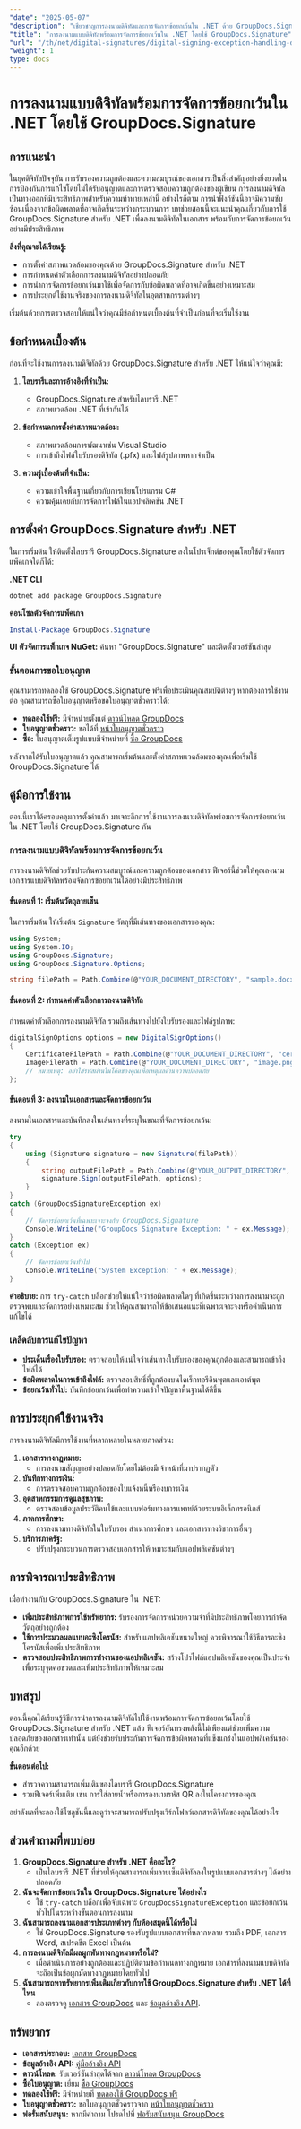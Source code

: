 ```yaml
---
"date": "2025-05-07"
"description": "เชี่ยวชาญการลงนามดิจิทัลและการจัดการข้อยกเว้นใน .NET ด้วย GroupDocs.Signature เรียนรู้การรับรองความถูกต้องของเอกสารอย่างปลอดภัย การจัดการข้อผิดพลาด และอื่นๆ อีกมากมาย"
"title": "การลงนามแบบดิจิทัลพร้อมการจัดการข้อยกเว้นใน .NET โดยใช้ GroupDocs.Signature"
"url": "/th/net/digital-signatures/digital-signing-exception-handling-dotnet/"
"weight": 1
type: docs
---
```

# การลงนามแบบดิจิทัลพร้อมการจัดการข้อยกเว้นใน .NET โดยใช้ GroupDocs.Signature

## การแนะนำ

ในยุคดิจิทัลปัจจุบัน การรับรองความถูกต้องและความสมบูรณ์ของเอกสารเป็นสิ่งสำคัญอย่างยิ่งยวดในการป้องกันการแก้ไขโดยไม่ได้รับอนุญาตและการตรวจสอบความถูกต้องของผู้เขียน การลงนามดิจิทัลเป็นทางออกที่มีประสิทธิภาพสำหรับความท้าทายเหล่านี้ อย่างไรก็ตาม การนำฟังก์ชันนี้อาจมีความซับซ้อนเนื่องจากข้อผิดพลาดที่อาจเกิดขึ้นระหว่างกระบวนการ บทช่วยสอนนี้จะแนะนำคุณเกี่ยวกับการใช้ GroupDocs.Signature สำหรับ .NET เพื่อลงนามดิจิทัลในเอกสาร พร้อมกับการจัดการข้อยกเว้นอย่างมีประสิทธิภาพ

**สิ่งที่คุณจะได้เรียนรู้:**
- การตั้งค่าสภาพแวดล้อมของคุณด้วย GroupDocs.Signature สำหรับ .NET
- การกำหนดค่าตัวเลือกการลงนามดิจิทัลอย่างปลอดภัย
- การนำการจัดการข้อยกเว้นมาใช้เพื่อจัดการกับข้อผิดพลาดที่อาจเกิดขึ้นอย่างเหมาะสม
- การประยุกต์ใช้งานจริงของการลงนามดิจิทัลในอุตสาหกรรมต่างๆ

เริ่มต้นด้วยการตรวจสอบให้แน่ใจว่าคุณมีข้อกำหนดเบื้องต้นที่จำเป็นก่อนที่จะเริ่มใช้งาน

## ข้อกำหนดเบื้องต้น

ก่อนที่จะใช้งานการลงนามดิจิทัลด้วย GroupDocs.Signature สำหรับ .NET ให้แน่ใจว่าคุณมี:

1. **ไลบรารีและการอ้างอิงที่จำเป็น:**
   - GroupDocs.Signature สำหรับไลบรารี .NET
   - สภาพแวดล้อม .NET ที่เข้ากันได้

2. **ข้อกำหนดการตั้งค่าสภาพแวดล้อม:**
   - สภาพแวดล้อมการพัฒนาเช่น Visual Studio
   - การเข้าถึงไฟล์ใบรับรองดิจิทัล (.pfx) และไฟล์รูปภาพหากจำเป็น

3. **ความรู้เบื้องต้นที่จำเป็น:**
   - ความเข้าใจพื้นฐานเกี่ยวกับการเขียนโปรแกรม C#
   - ความคุ้นเคยกับการจัดการไฟล์ในแอปพลิเคชัน .NET

## การตั้งค่า GroupDocs.Signature สำหรับ .NET

ในการเริ่มต้น ให้ติดตั้งไลบรารี GroupDocs.Signature ลงในโปรเจ็กต์ของคุณโดยใช้ตัวจัดการแพ็คเกจใดก็ได้:

**.NET CLI**
```bash
dotnet add package GroupDocs.Signature
```

**คอนโซลตัวจัดการแพ็คเกจ**
```powershell
Install-Package GroupDocs.Signature
```

**UI ตัวจัดการแพ็กเกจ NuGet:**
ค้นหา "GroupDocs.Signature" และติดตั้งเวอร์ชันล่าสุด

### ขั้นตอนการขอใบอนุญาต

คุณสามารถทดลองใช้ GroupDocs.Signature ฟรีเพื่อประเมินคุณสมบัติต่างๆ หากต้องการใช้งานต่อ คุณสามารถซื้อใบอนุญาตหรือขอใบอนุญาตชั่วคราวได้:

- **ทดลองใช้ฟรี:** มีจำหน่ายตั้งแต่ [ดาวน์โหลด GroupDocs](https://releases.groupdocs.com/signature/net/)
- **ใบอนุญาตชั่วคราว:** ขอได้ที่ [หน้าใบอนุญาตชั่วคราว](https://purchase.groupdocs.com/temporary-license/)
- **ซื้อ:** ใบอนุญาตเต็มรูปแบบมีจำหน่ายที่ [ซื้อ GroupDocs](https://purchase.groupdocs.com/buy)

หลังจากได้รับใบอนุญาตแล้ว คุณสามารถเริ่มต้นและตั้งค่าสภาพแวดล้อมของคุณเพื่อเริ่มใช้ GroupDocs.Signature ได้

## คู่มือการใช้งาน

ตอนนี้เราได้ครอบคลุมการตั้งค่าแล้ว มาเจาะลึกการใช้งานการลงนามดิจิทัลพร้อมการจัดการข้อยกเว้นใน .NET โดยใช้ GroupDocs.Signature กัน

### การลงนามแบบดิจิทัลพร้อมการจัดการข้อยกเว้น

การลงนามดิจิทัลช่วยรับประกันความสมบูรณ์และความถูกต้องของเอกสาร ฟีเจอร์นี้ช่วยให้คุณลงนามเอกสารแบบดิจิทัลพร้อมจัดการข้อยกเว้นได้อย่างมีประสิทธิภาพ

#### ขั้นตอนที่ 1: เริ่มต้นวัตถุลายเซ็น
ในการเริ่มต้น ให้เริ่มต้น `Signature` วัตถุที่มีเส้นทางของเอกสารของคุณ:

```csharp
using System;
using System.IO;
using GroupDocs.Signature;
using GroupDocs.Signature.Options;

string filePath = Path.Combine(@"YOUR_DOCUMENT_DIRECTORY", "sample.docx");
```

#### ขั้นตอนที่ 2: กำหนดค่าตัวเลือกการลงนามดิจิทัล

กำหนดค่าตัวเลือกการลงนามดิจิทัล รวมถึงเส้นทางไปยังใบรับรองและไฟล์รูปภาพ:

```csharp
digitalSignOptions options = new DigitalSignOptions()
{
    CertificateFilePath = Path.Combine(@"YOUR_DOCUMENT_DIRECTORY", "certificate.pfx"),
    ImageFilePath = Path.Combine(@"YOUR_DOCUMENT_DIRECTORY", "image.png")
    // หมายเหตุ: อย่าใส่รหัสผ่านในโค้ดของคุณเพื่อเหตุผลด้านความปลอดภัย
};
```

#### ขั้นตอนที่ 3: ลงนามในเอกสารและจัดการข้อยกเว้น

ลงนามในเอกสารและบันทึกลงในเส้นทางที่ระบุในขณะที่จัดการข้อยกเว้น:

```csharp
try
{
    using (Signature signature = new Signature(filePath))
    {
        string outputFilePath = Path.Combine(@"YOUR_OUTPUT_DIRECTORY", "SignedDocumentWithExceptionsHandling.docx");
        signature.Sign(outputFilePath, options);
    }
}
catch (GroupDocsSignatureException ex)
{
    // จัดการข้อยกเว้นที่เฉพาะเจาะจงกับ GroupDocs.Signature
    Console.WriteLine("GroupDocs Signature Exception: " + ex.Message);
}
catch (Exception ex)
{
    // จัดการข้อยกเว้นทั่วไป
    Console.WriteLine("System Exception: " + ex.Message);
}
```

**คำอธิบาย:** 
การ `try-catch` บล็อกช่วยให้แน่ใจว่าข้อผิดพลาดใดๆ ที่เกิดขึ้นระหว่างการลงนามจะถูกตรวจพบและจัดการอย่างเหมาะสม ช่วยให้คุณสามารถให้ข้อเสนอแนะที่เฉพาะเจาะจงหรือดำเนินการแก้ไขได้

### เคล็ดลับการแก้ไขปัญหา

- **ประเด็นเรื่องใบรับรอง:** ตรวจสอบให้แน่ใจว่าเส้นทางใบรับรองของคุณถูกต้องและสามารถเข้าถึงไฟล์ได้
- **ข้อผิดพลาดในการเข้าถึงไฟล์:** ตรวจสอบสิทธิ์ที่ถูกต้องบนไดเร็กทอรีอินพุตและเอาต์พุต
- **ข้อยกเว้นทั่วไป:** บันทึกข้อยกเว้นเพื่อทำความเข้าใจปัญหาพื้นฐานได้ดีขึ้น

## การประยุกต์ใช้งานจริง

การลงนามดิจิทัลมีการใช้งานที่หลากหลายในหลายภาคส่วน:

1. **เอกสารทางกฎหมาย:**
   - การลงนามสัญญาอย่างปลอดภัยโดยไม่ต้องมีเจ้าหน้าที่มาปรากฏตัว
2. **บันทึกทางการเงิน:**
   - การตรวจสอบความถูกต้องของใบแจ้งหนี้หรืองบการเงิน
3. **อุตสาหกรรมการดูแลสุขภาพ:**
   - ตรวจสอบข้อมูลประวัติคนไข้และแบบฟอร์มทางการแพทย์ด้วยระบบอิเล็กทรอนิกส์
4. **ภาคการศึกษา:**
   - การลงนามทางดิจิทัลในใบรับรอง สำเนาการศึกษา และเอกสารทางวิชาการอื่นๆ
5. **บริการภาครัฐ:**
   - ปรับปรุงกระบวนการตรวจสอบเอกสารให้เหมาะสมกับแอปพลิเคชันต่างๆ

## การพิจารณาประสิทธิภาพ

เมื่อทำงานกับ GroupDocs.Signature ใน .NET:

- **เพิ่มประสิทธิภาพการใช้ทรัพยากร:** รับรองการจัดการหน่วยความจำที่มีประสิทธิภาพโดยการกำจัดวัตถุอย่างถูกต้อง
- **ใช้การประมวลผลแบบอะซิงโครนัส:** สำหรับแอปพลิเคชันขนาดใหญ่ ควรพิจารณาใช้วิธีการอะซิงโครนัสเพื่อเพิ่มประสิทธิภาพ
- **ตรวจสอบประสิทธิภาพการทำงานของแอปพลิเคชัน:** สร้างโปรไฟล์แอปพลิเคชันของคุณเป็นประจำเพื่อระบุจุดคอขวดและเพิ่มประสิทธิภาพให้เหมาะสม

## บทสรุป

ตอนนี้คุณได้เรียนรู้วิธีการนำการลงนามดิจิทัลไปใช้งานพร้อมการจัดการข้อยกเว้นโดยใช้ GroupDocs.Signature สำหรับ .NET แล้ว ฟีเจอร์อันทรงพลังนี้ไม่เพียงแต่ช่วยเพิ่มความปลอดภัยของเอกสารเท่านั้น แต่ยังช่วยรับประกันการจัดการข้อผิดพลาดที่แข็งแกร่งในแอปพลิเคชันของคุณอีกด้วย

**ขั้นตอนต่อไป:**
- สำรวจความสามารถเพิ่มเติมของไลบรารี GroupDocs.Signature
- รวมฟีเจอร์เพิ่มเติม เช่น การใส่ลายน้ำหรือการลงนามรหัส QR ลงในโครงการของคุณ

อย่าลังเลที่จะลองใช้โซลูชันนี้และดูว่าจะสามารถปรับปรุงเวิร์กโฟลว์เอกสารดิจิทัลของคุณได้อย่างไร

## ส่วนคำถามที่พบบ่อย

1. **GroupDocs.Signature สำหรับ .NET คืออะไร?**
   - เป็นไลบรารี .NET ที่ช่วยให้คุณสามารถเพิ่มลายเซ็นดิจิทัลลงในรูปแบบเอกสารต่างๆ ได้อย่างปลอดภัย
2. **ฉันจะจัดการข้อยกเว้นใน GroupDocs.Signature ได้อย่างไร**
   - ใช้ `try-catch` บล็อกเพื่อจับเฉพาะ `GroupDocsSignatureException` และข้อยกเว้นทั่วไปในระหว่างขั้นตอนการลงนาม
3. **ฉันสามารถลงนามเอกสารประเภทต่างๆ กับห้องสมุดนี้ได้หรือไม่**
   - ใช่ GroupDocs.Signature รองรับรูปแบบเอกสารที่หลากหลาย รวมถึง PDF, เอกสาร Word, สเปรดชีต Excel เป็นต้น
4. **การลงนามดิจิทัลมีผลผูกพันทางกฎหมายหรือไม่?**
   - เมื่อดำเนินการอย่างถูกต้องและปฏิบัติตามข้อกำหนดทางกฎหมาย เอกสารที่ลงนามแบบดิจิทัลจะถือเป็นข้อผูกมัดทางกฎหมายโดยทั่วไป
5. **ฉันสามารถหาทรัพยากรเพิ่มเติมเกี่ยวกับการใช้ GroupDocs.Signature สำหรับ .NET ได้ที่ไหน**
   - ลองตรวจดู [เอกสาร GroupDocs](https://docs.groupdocs.com/signature/net/) และ [ข้อมูลอ้างอิง API](https://reference-groupdocs.com/signature/net/).

## ทรัพยากร
- **เอกสารประกอบ:** [เอกสาร GroupDocs](https://docs.groupdocs.com/signature/net/)
- **ข้อมูลอ้างอิง API:** [คู่มืออ้างอิง API](https://reference.groupdocs.com/signature/net/)
- **ดาวน์โหลด:** รับเวอร์ชันล่าสุดได้จาก [ดาวน์โหลด GroupDocs](https://releases.groupdocs.com/signature/net/)
- **ซื้อใบอนุญาต:** เยี่ยม [ซื้อ GroupDocs](https://purchase.groupdocs.com/buy)
- **ทดลองใช้ฟรี:** มีจำหน่ายที่ [ทดลองใช้ GroupDocs ฟรี](https://releases.groupdocs.com/signature/net/)
- **ใบอนุญาตชั่วคราว:** ขอใบอนุญาตชั่วคราวจาก [หน้าใบอนุญาตชั่วคราว](https://purchase.groupdocs.com/temporary-license/)
- **ฟอรั่มสนับสนุน:** หากมีคำถาม โปรดไปที่ [ฟอรัมสนับสนุน GroupDocs](https://forum.groupdocs.com/c/digital-signature)